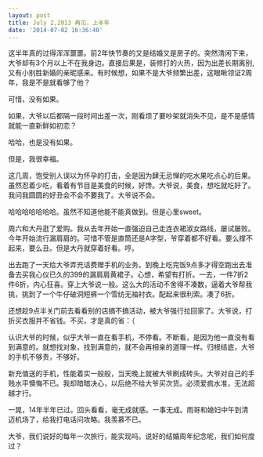 ```yaml
---
layout: post
title: July 2,2013 再见，上半年
date: '2014-07-02 16:36:40'
---
```



这半年真的过得浑浑噩噩。前2年快节奏的又是结婚又是房子的。突然清闲下来，大爷却有3个月以上不在我身边。直接后果是，装修打的火热，因为出差长期离别,又有小别胜新婚的亲昵感来。有时候想，如果不是大爷频繁出差，这眼瞅领证2周年，我是不是就看够了他？

可惜，没有如果。

如果，大爷以后都隔一段时间出差一次，刚看烦了要吵架就消失不见，是不是感情就能一直新鲜如初恋？

哈哈，也是没有如果。

但是，我很幸福。

这几周，饱受别人误以为怀孕的打击，全是因为肆无忌惮的吃水果吃点心的后果。虽然忍着少吃，看着有节目是美食的时候，好馋。大爷说，美食，想吃就吃好了。我问我圆圆的好丑会不会不要我了。大爷说不会。

哈哈哈哈哈哈哈。虽然不知道他能不能真做到。但是心里sweet。

周六和大丹逛了爱购。我从去年开始一直强迫自己走连衣裙淑女路线，屡试屡败。今年开始流行漏肩肩的。可惜不管是直筒还是A字型，爷穿着都不好看。要么撑不起来，要么丑。但是大丹就穿着好看。哼。

出去跑了一天给大爷弄充话费赠手机的业务。到晚上吃完饭9点多才得空跑出去准备去买我心仪已久的399的漏肩肩黄裙子。心想，希望有打折。一去，一件7折2件6折，内心狂喜。穿上大爷说一般。这么大的活动不舍得不凑数，逼着大爷帮我挑，挑到了一个牛仔破洞短裤一个雪纺无袖衬衣。配起来很利索。凑了6折。

还想趁9点半关门前去看看别的店搞不搞活动，被大爷强行拉回家了。大爷说，打折买衣服并不省钱。不买，才是真的省：（

认识大爷的时候，似乎大爷一直在看手机，不停看。不断看，是因为他一直没有看到满意的。就想找对象，找到满意的，就不会再相亲的道理一样。归根结底，大爷的手机不够贵，不够好。

新充值送的手机，性能着实一般般，当天晚上就被大爷刷成砖头。大爷对自己的手贱水平懊悔不已。我却暗暗决心，以后绝不给大爷买次货。必须爱疯水准，无法超越才行。

一晃，14年半年已过。回头看看，毫无成就感。一事无成。雨哥和媳妇中午到清迈机场了，给我打电话问攻略。我羡慕不已。

大爷，我们说好的每年一次旅行，能实现吗。说好的结婚周年纪念呢，我们如何度过？


